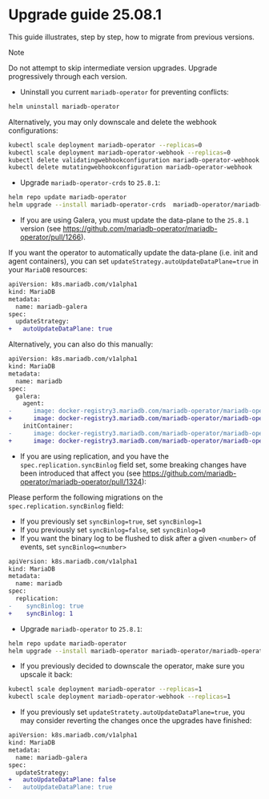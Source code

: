 # Upgrade guide 25.08.1

This guide illustrates, step by step, how to migrate from previous versions. 

> [!NOTE]  
> Do not attempt to skip intermediate version upgrades. Upgrade progressively through each version.

- Uninstall you current `mariadb-operator` for preventing conflicts:
```bash
helm uninstall mariadb-operator
```
Alternatively, you may only downscale and delete the webhook configurations:
```bash
kubectl scale deployment mariadb-operator --replicas=0
kubectl scale deployment mariadb-operator-webhook --replicas=0
kubectl delete validatingwebhookconfiguration mariadb-operator-webhook
kubectl delete mutatingwebhookconfiguration mariadb-operator-webhook
```

- Upgrade `mariadb-operator-crds` to `25.8.1`:

```bash
helm repo update mariadb-operator
helm upgrade --install mariadb-operator-crds  mariadb-operator/mariadb-operator-crds --version 25.8.1
```

- If you are using Galera, you must update the data-plane to the `25.8.1` version (see https://github.com/mariadb-operator/mariadb-operator/pull/1266). 


If you want the operator to automatically update the data-plane (i.e. init and agent containers), you can set `updateStrategy.autoUpdateDataPlane=true` in your `MariaDB` resources:
```diff
apiVersion: k8s.mariadb.com/v1alpha1
kind: MariaDB
metadata:
  name: mariadb-galera
spec:
  updateStrategy:
+   autoUpdateDataPlane: true
```

Alternatively, you can also do this manually:

```diff
apiVersion: k8s.mariadb.com/v1alpha1
kind: MariaDB
metadata:
  name: mariadb
spec:
  galera:
    agent:
-      image: docker-registry3.mariadb.com/mariadb-operator/mariadb-operator:0.38.1
+      image: docker-registry3.mariadb.com/mariadb-operator/mariadb-operator:25.8.1
    initContainer:
-      image: docker-registry3.mariadb.com/mariadb-operator/mariadb-operator:0.38.1
+      image: docker-registry3.mariadb.com/mariadb-operator/mariadb-operator:25.8.1
```

- If you are using replication, and you have the `spec.replication.syncBinlog` field set, some breaking changes have been introduced that affect you (see https://github.com/mariadb-operator/mariadb-operator/pull/1324):

Please perform the following migrations on the `spec.replication.syncBinlog` field:
- If you previously set `syncBinlog=true`, set  `syncBinlog=1`
- If you previously set `syncBinlog=false`, set  `syncBinlog=0`
- If you want the binary log to be flushed to disk after a given `<number>` of events, set `syncBinlog=<number>`

```diff
apiVersion: k8s.mariadb.com/v1alpha1
kind: MariaDB
metadata:
  name: mariadb
spec:
  replication:
-    syncBinlog: true
+    syncBinlog: 1      
```


-  Upgrade `mariadb-operator` to `25.8.1`:
```bash 
helm repo update mariadb-operator
helm upgrade --install mariadb-operator mariadb-operator/mariadb-operator --version 25.8.1 
```

- If you previously decided to downscale the operator, make sure you upscale it back:
```bash
kubectl scale deployment mariadb-operator --replicas=1
kubectl scale deployment mariadb-operator-webhook --replicas=1
```

- If you previously set `updateStratety.autoUpdateDataPlane=true`, you may consider reverting the changes once the upgrades have finished:

```diff
apiVersion: k8s.mariadb.com/v1alpha1
kind: MariaDB
metadata:
  name: mariadb-galera
spec:
  updateStrategy:
+   autoUpdateDataPlane: false
-   autoUpdateDataPlane: true
```